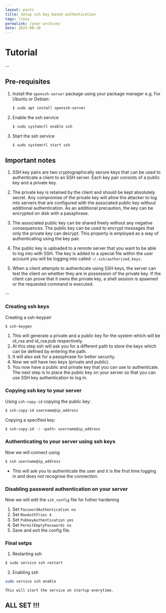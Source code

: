 ```yaml
---
layout: posts
title: Setup ssh key based authentication
tags: linux
permalink: /year-archive/
date: 2022-08-18
---
```

# Tutorial
  
--

## Pre-requisites    

1. Install the `openssh-server` package using your package manager
	e.g. For Ubuntu or Debian:  
	```bash
	$ sudo apt install openssh-server
	```
  
2. Enable the ssh service  
	```bash
	$ sudo systemctl enable ssh 
	```
3. Start the ssh service  
	```bash
	$ sudo systemctl start ssh
	```   
  
## Important notes  
  
1. SSH key pairs are two cryptographically secure keys that can be used to authenticate a client to an SSH server. Each key pair consists of a public key and a private key.  

2. The private key is retained by the client and should be kept absolutely secret. Any compromise of the private key will allow the attacker to log into servers that are configured with the associated public key without additional authentication. As an additional precaution, the key can be encrypted on disk with a passphrase.  

3. The associated public key can be shared freely without any negative consequences. The public key can be used to encrypt messages that only the private key can decrypt. This property is employed as a way of authenticating using the key pair.  

4. The public key is uploaded to a remote server that you want to be able to log into with SSH. The key is added to a special file within the user account you will be logging into called `~/.ssh/authorized_keys`.  

5. When a client attempts to authenticate using SSH keys, the server can test the client on whether they are in possession of the private key. If the client can prove that it owns the private key, a shell session is spawned or the requested command is executed.  

--

### Creating ssh keys  
  
Creating a ssh-keypair  
```bash
$ ssh-keygen
```  
1. This will generate a private and a public key for the system which will be id_rsa and id_rsa.pub respectively.  
2. At this step ssh will ask you for a different path to store the keys which can be defined by entering the path.  
3. It will also ask for a passphrase for better security.  
4. Now we will have two keys (private and public).  
5. You now have a public and private key that you can use to authenticate. The next step is to place the public key on your server so that you can use SSH key authentication to log in.  


### Copying ssh key to your server

Using `ssh-copy-id` copying the public key:  
```bash
$ ssh-copy-id username@ip_address
```  
Copying a specified key:  
```bash
$ ssh-copy-id -i <path> username@ip_address
```

### Authenticating to your server using ssh keys

Now we will connect using  
```bash
$ ssh username@ip_address
```  
- This will ask you to authenticate the user and it is the first time logging in and does not recognise the connection.  

### Disabling password authentication on your server
  
Now we will edit the `ssh_config` file for futher hardening  
1. Set `PasswordAuthentication no`  
2. Set `MaxAuthTries 4`  
3. Set `PubkeyAuthentication yes`  
4. Set `PermitEmptyPasswords no`  
5. Save and exit the config file.

### Final setps  
  
1. Restarting ssh  
```bash
$ sudo service ssh restart
```  

2. Enabling ssh  
```bash
sudo service ssh enable
```
	This will start the service on startup everytime.  

## ALL SET !!!  
